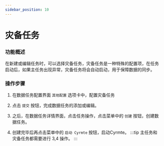 ```yaml
---
sidebar_position: 10
---
```


# 灾备任务

### 功能概述

在新建或编辑任务时，可以选择灾备任务，灾备任务是一种特殊的配置项，在任务启动后，如果主任务出现异常，灾备任务将会自动启动，用于保障数据的同步。

### 操作步骤

1. 在数据任务配置界面 `其他配置` 选项卡中，配置灾备任务
 
2. 点击 `提交` 按钮，完成数据任务的添加或编辑。

3. 之后，在数据任务详情界面，点击任务操作，点击菜单中的 `创建` 按钮，创建数据任务。

4. 创建完毕后再点击菜单中的 `启动 Cyrmte` 按钮，启动Cyrmte。
   :::tip
   主任务和灾备任务都需要进行 3,4 操作。
   :::
